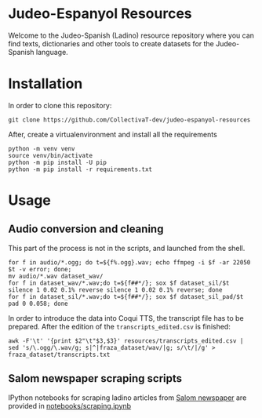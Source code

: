 # Judeo-Espanyol Resources

Welcome to the Judeo-Spanish (Ladino) resource repository where you can find texts, dictionaries and other tools to create datasets for the Judeo-Spanish language.

# Installation

In order to clone this repository:
```
git clone https://github.com/CollectivaT-dev/judeo-espanyol-resources
```

After, create a virtualenvironment and install all the requirements
```
python -m venv venv
source venv/bin/activate
python -m pip install -U pip
python -m pip install -r requirements.txt
```

# Usage

## Audio conversion and cleaning

This part of the process is not in the scripts, and launched from the shell.

```
for f in audio/*.ogg; do t=${f%.ogg}.wav; echo ffmpeg -i $f -ar 22050 $t -v error; done;
mv audio/*.wav dataset_wav/
for f in dataset_wav/*.wav;do t=${f##*/}; sox $f dataset_sil/$t silence 1 0.02 0.1% reverse silence 1 0.02 0.1% reverse; done
for f in dataset_sil/*.wav;do t=${f##*/}; sox $f dataset_sil_pad/$t pad 0 0.058; done
```

In order to introduce the data into Coqui TTS, the transcript file has to be prepared. After the edition of the `transcripts_edited.csv` is finished:

```
awk -F'\t' '{print $2"\t"$3,$3}' resources/transcripts_edited.csv | sed 's/\.ogg/\.wav/g; s|^|fraza_dataset/wav/|g; s/\t/|/g' > fraza_dataset/transcripts.txt
```

## Salom newspaper scraping scripts

IPython notebooks for scraping ladino articles from [Salom newspaper](https://www.salom.com.tr/) are provided in [notebooks/scraping.ipynb](https://github.com/CollectivaT-dev/judeo-espanyol-resources/blob/main/notebooks/scraping.ipynb)
